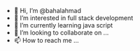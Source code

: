 - 👋 Hi, I’m @bahalahmad
- 👀 I’m interested in full stack development
- 🌱 I’m currently learning java script
- 💞️ I’m looking to collaborate on ...
- 📫 How to reach me ...

<!---
bahalahmad/bahalahmad is a ✨ special ✨ repository because its `README.md` (this file) appears on your GitHub profile.
You can click the Preview link to take a look at your changes.
--->
